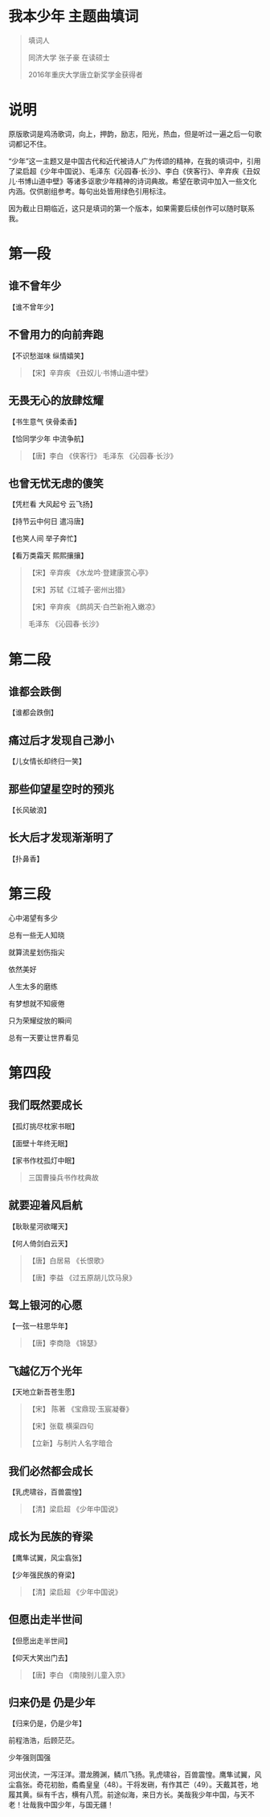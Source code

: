 # 我本少年 主题曲填词

> 填词人
>
> 同济大学 张子豪 在读硕士
>
> 2016年重庆大学唐立新奖学金获得者

# 说明

原版歌词是鸡汤歌词，向上，押韵，励志，阳光，热血，但是听过一遍之后一句歌词都记不住。

“少年”这一主题又是中国古代和近代被诗人广为传颂的精神，在我的填词中，引用了梁启超《少年中国说》、毛泽东《沁园春·长沙》、李白《侠客行》、辛弃疾《丑奴儿·书博山道中壁》等诸多讴歌少年精神的诗词典故。希望在歌词中加入一些文化内涵。仅供剧组参考。每句出处皆用绿色引用标注。

因为截止日期临近，这只是填词的第一个版本，如果需要后续创作可以随时联系我。



# 第一段

## 谁不曾年少  

【谁不曾年少】

## 不曾用力的向前奔跑

【不识愁滋味 纵情嬉笑】

> 【宋】辛弃疾 《丑奴儿·书博山道中壁》

## 无畏无心的放肆炫耀

【书生意气 侠骨柔香】

【恰同学少年 中流争航】

> 【唐】李白 《侠客行》
> 毛泽东 《沁园春·长沙》

## 也曾无忧无虑的傻笑

【凭栏看 大风起兮 云飞扬】

【持节云中何日 遣冯唐】

【也笑人间 举子奔忙】

【看万类霜天 熙熙攘攘】

>【宋】辛弃疾 《水龙吟·登建康赏心亭》
>
>【宋】苏轼《江城子·密州出猎》
>
>【宋】辛弃疾 《鹧鸪天·白苎新袍入嫩凉》
>
>毛泽东 《沁园春·长沙》



# 第二段

## 谁都会跌倒

【谁都会跌倒】

## 痛过后才发现自己渺小

【儿女情长却终归一笑】



## 那些仰望星空时的预兆

【长风破浪】



## 长大后才发现渐渐明了

【扑鼻香】

# 第三段

心中渴望有多少

总有一些无人知晓

就算流星划伤指尖

依然美好

人生太多的磨练

有梦想就不知疲倦

只为荣耀绽放的瞬间

总有一天要让世界看见



# 第四段

## 我们既然要成长

【孤灯挑尽枕家书眠】

【面壁十年终无眠】

【家书作枕孤灯中眠】

>三国曹操兵书作枕典故

## 就要迎着风启航

【耿耿星河欲曙天】

【何人倚剑白云天】

> 【唐】白居易 《长恨歌》
>
> 【唐】李益 《过五原胡儿饮马泉》

## 驾上银河的心愿

【一弦一柱思华年】

> 【唐】李商隐 《锦瑟》

## 飞越亿万个光年

【天地立新吾苍生愿】

> 【宋】 陈著 《宝鼎现·玉宸凝眷》
>
> 【宋】张载 横渠四句
>
> 【立新】与制片人名字暗合

## 我们必然都会成长

【乳虎啸谷，百兽震惶】

> 【清】梁启超 《少年中国说》

## 成长为民族的脊梁

【鹰隼试翼，风尘翕张】

【少年强民族的脊梁】

> 【清】梁启超 《少年中国说》

## 但愿出走半世间 

【但愿出走半世间】

【仰天大笑出门去】

> 【唐】李白 《南陵别儿童入京》

## 归来仍是 仍是少年

【归来仍是，仍是少年】



前程浩浩，后顾茫茫。

少年强则国强

河出伏流，一泻汪洋。潜龙腾渊，鳞爪飞扬。乳虎啸谷，百兽震惶。鹰隼试翼，风尘翕张。奇花初胎，矞矞皇皇（48）。干将发硎，有作其芒（49）。天戴其苍，地履其黄。纵有千古，横有八荒。前途似海，来日方长。美哉我少年中国，与天不老！壮哉我中国少年，与国无疆！
